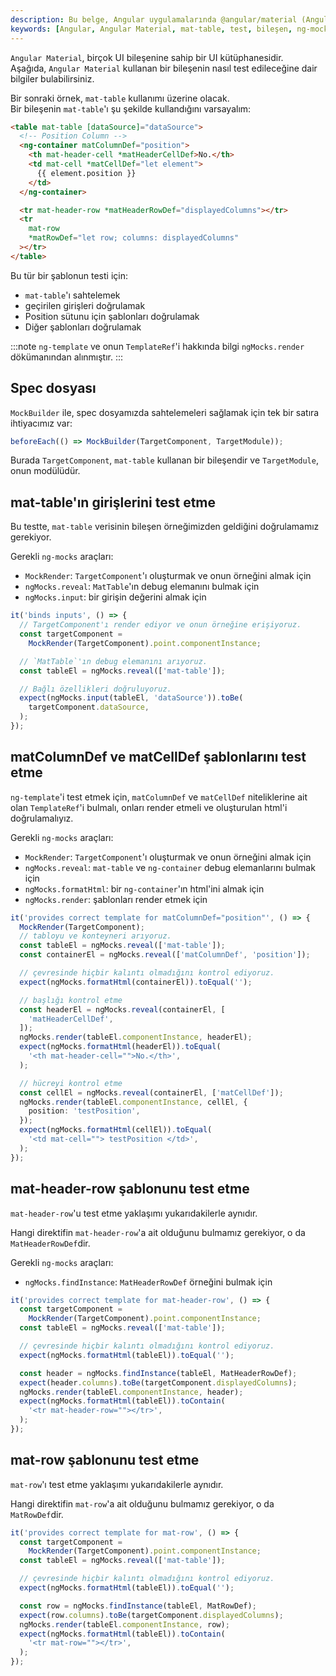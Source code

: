 ```yaml
---
description: Bu belge, Angular uygulamalarında @angular/material (Angular Material) kullanımını test etme yöntemlerini kapsamlı bir şekilde ele almaktadır. 'mat-table' kullanarak bir bileşenin nasıl test edileceğine dair örnekler ve öneriler içermektedir.
keywords: [Angular, Angular Material, mat-table, test, bileşen, ng-mocks, JavaScript]
---
```


`Angular Material`, birçok UI bileşenine sahip bir UI kütüphanesidir.  
Aşağıda, `Angular Material` kullanan bir bileşenin nasıl test edileceğine dair bilgiler bulabilirsiniz.

Bir sonraki örnek, `mat-table` kullanımı üzerine olacak.  
Bir bileşenin `mat-table`'ı şu şekilde kullandığını varsayalım:

```html
<table mat-table [dataSource]="dataSource">
  <!-- Position Column -->
  <ng-container matColumnDef="position">
    <th mat-header-cell *matHeaderCellDef>No.</th>
    <td mat-cell *matCellDef="let element">
      {{ element.position }}
    </td>
  </ng-container>

  <tr mat-header-row *matHeaderRowDef="displayedColumns"></tr>
  <tr
    mat-row
    *matRowDef="let row; columns: displayedColumns"
  ></tr>
</table>
```

Bu tür bir şablonun testi için:

- `mat-table`'ı sahtelemek
- geçirilen girişleri doğrulamak
- Position sütunu için şablonları doğrulamak
- Diğer şablonları doğrulamak

:::note
`ng-template` ve onun `TemplateRef`'i hakkında bilgi `ngMocks.render` dökümanından alınmıştır.
:::

## Spec dosyası

`MockBuilder` ile, spec dosyamızda sahtelemeleri sağlamak için tek bir satıra ihtiyacımız var:

```ts
beforeEach(() => MockBuilder(TargetComponent, TargetModule));
```

Burada `TargetComponent`, `mat-table` kullanan bir bileşendir ve `TargetModule`, onun modülüdür.

## mat-table'ın girişlerini test etme

Bu testte, `mat-table` verisinin bileşen örneğimizden geldiğini doğrulamamız gerekiyor.

Gerekli `ng-mocks` araçları:

- `MockRender`: `TargetComponent`'ı oluşturmak ve onun örneğini almak için
- `ngMocks.reveal`: `MatTable`'ın debug elemanını bulmak için
- `ngMocks.input`: bir girişin değerini almak için

```ts
it('binds inputs', () => {
  // TargetComponent'ı render ediyor ve onun örneğine erişiyoruz.
  const targetComponent =
    MockRender(TargetComponent).point.componentInstance;

  // `MatTable`'ın debug elemanını arıyoruz.
  const tableEl = ngMocks.reveal(['mat-table']);

  // Bağlı özellikleri doğruluyoruz.
  expect(ngMocks.input(tableEl, 'dataSource')).toBe(
    targetComponent.dataSource,
  );
});
```

## matColumnDef ve matCellDef şablonlarını test etme

`ng-template`'i test etmek için, `matColumnDef` ve `matCellDef` niteliklerine ait olan `TemplateRef`'i bulmalı, onları render etmeli ve oluşturulan html'i doğrulamalıyız.

Gerekli `ng-mocks` araçları:

- `MockRender`: `TargetComponent`'ı oluşturmak ve onun örneğini almak için
- `ngMocks.reveal`: `mat-table` ve `ng-container` debug elemanlarını bulmak için
- `ngMocks.formatHtml`: bir `ng-container`'ın html'ini almak için
- `ngMocks.render`: şablonları render etmek için

```ts
it('provides correct template for matColumnDef="position"', () => {
  MockRender(TargetComponent);
  // tabloyu ve konteyneri arıyoruz.
  const tableEl = ngMocks.reveal(['mat-table']);
  const containerEl = ngMocks.reveal(['matColumnDef', 'position']);

  // çevresinde hiçbir kalıntı olmadığını kontrol ediyoruz.
  expect(ngMocks.formatHtml(containerEl)).toEqual('');

  // başlığı kontrol etme
  const headerEl = ngMocks.reveal(containerEl, [
    'matHeaderCellDef',
  ]);
  ngMocks.render(tableEl.componentInstance, headerEl);
  expect(ngMocks.formatHtml(headerEl)).toEqual(
    '<th mat-header-cell="">No.</th>',
  );

  // hücreyi kontrol etme
  const cellEl = ngMocks.reveal(containerEl, ['matCellDef']);
  ngMocks.render(tableEl.componentInstance, cellEl, {
    position: 'testPosition',
  });
  expect(ngMocks.formatHtml(cellEl)).toEqual(
    '<td mat-cell=""> testPosition </td>',
  );
});
```

## mat-header-row şablonunu test etme

`mat-header-row`'u test etme yaklaşımı yukarıdakilerle aynıdır.

Hangi direktifin `mat-header-row`'a ait olduğunu bulmamız gerekiyor, o da `MatHeaderRowDef`dir.

Gerekli `ng-mocks` araçları:

- `ngMocks.findInstance`: `MatHeaderRowDef` örneğini bulmak için

```ts
it('provides correct template for mat-header-row', () => {
  const targetComponent =
    MockRender(TargetComponent).point.componentInstance;
  const tableEl = ngMocks.reveal(['mat-table']);

  // çevresinde hiçbir kalıntı olmadığını kontrol ediyoruz.
  expect(ngMocks.formatHtml(tableEl)).toEqual('');

  const header = ngMocks.findInstance(tableEl, MatHeaderRowDef);
  expect(header.columns).toBe(targetComponent.displayedColumns);
  ngMocks.render(tableEl.componentInstance, header);
  expect(ngMocks.formatHtml(tableEl)).toContain(
    '<tr mat-header-row=""></tr>',
  );
});
```

## mat-row şablonunu test etme

`mat-row`'ı test etme yaklaşımı yukarıdakilerle aynıdır.

Hangi direktifin `mat-row`'a ait olduğunu bulmamız gerekiyor, o da `MatRowDef`dir.

```ts
it('provides correct template for mat-row', () => {
  const targetComponent =
    MockRender(TargetComponent).point.componentInstance;
  const tableEl = ngMocks.reveal(['mat-table']);

  // çevresinde hiçbir kalıntı olmadığını kontrol ediyoruz.
  expect(ngMocks.formatHtml(tableEl)).toEqual('');

  const row = ngMocks.findInstance(tableEl, MatRowDef);
  expect(row.columns).toBe(targetComponent.displayedColumns);
  ngMocks.render(tableEl.componentInstance, row);
  expect(ngMocks.formatHtml(tableEl)).toContain(
    '<tr mat-row=""></tr>',
  );
});